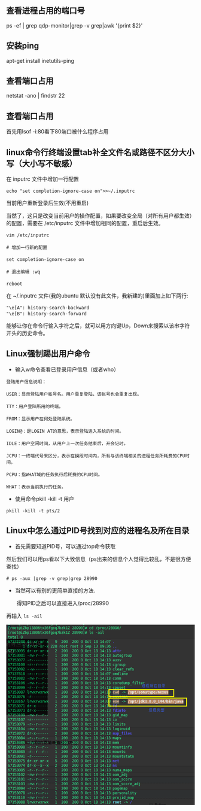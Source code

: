 ## 查看进程占用的端口号

ps -ef | grep qdp-monitor|grep -v grep|awk '{print $2}'

## 安装ping

apt-get install inetutils-ping


## 查看端口占用

netstat -ano | findstr 22

## 查看端口占用

首先用lsof -i:80看下80端口被什么程序占用

## linux命令行终端设置tab补全文件名或路径不区分大小写（大小写不敏感）

在 inputrc 文件中增加一行配置

```
echo "set completion-ignore-case on">>~/.inputrc
```

当前用户重新登录后生效(不用重启)

当然了，这只是改变当前用户的操作配置，如果要改变全局（对所有用户都生效）的配置，需要在 /etc/inputrc 文件中增加相同的配置，重启后生效。

```
vim /etc/inputrc

# 增加一行新的配置

set completion-ignore-case on

# 退出编辑 :wq

reboot
```

在 ~/.inputrc 文件(我的ubuntu 默认没有此文件，我新建的)里面加上如下两行:

```
"\e[A": history-search-backward
"\e[B": history-search-forward
```

能够让你在命令行输入字符之后，就可以用方向键Up，Down来搜索以该串字符开头的历史命令。


## Linux强制踢出用户命令

- 输入w命令查看已登录用户信息（或者who）

```
登陆用户信息说明：

USER：显示登陆用户帐号名。用户重复登陆，该帐号也会重复出现。

TTY：用户登陆所用的终端。

FROM：显示用户在何处登陆系统。

LOGIN@：是LOGIN AT的意思，表示登陆进入系统的时间。

IDLE：用户空闲时间，从用户上一次任务结束后，开会记时。

JCPU：一终端代号来区分，表示在摸段时间内，所有与该终端相关的进程任务所耗费的CPU时间。

PCPU：指WHAT域的任务执行后耗费的CPU时间。

WHAT：表示当前执行的任务。
```

- 使用命令pkill -kill -t 用户

```
pkill -kill -t pts/2
```

## Linux中怎么通过PID号找到对应的进程名及所在目录

- 首先需要知道PID号，可以通过top命令获取

然后我们可以用ps看以下大致信息（ps出来的信息个人觉得比较乱，不是很方便查找）

```
# ps -aux |grep -v grep|grep 28990
```

- 当然可以有别的更简单直接的方法.

　　得知PID之后可以直接进入/proc/28990

再输入 `ls -ail`

![](md-1.png)


## 

